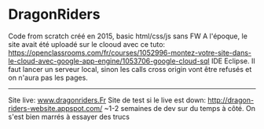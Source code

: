 # DragonRiders

Code from scratch créé en 2015, basic html/css/js sans FW
A l'époque, le site avait été uploadé sur le clooud avec ce tuto: https://openclassrooms.com/fr/courses/1052996-montez-votre-site-dans-le-cloud-avec-google-app-engine/1053706-google-cloud-sql
IDE Eclipse.
Il faut lancer un serveur local, sinon les calls cross origin vont être refusés et on n'aura pas les pages.

---
Site live: www.dragonriders.Fr
Site de test si le live est down: http://dragon-riders-website.appspot.com/
~1-2 semaines de dev sur du temps à côté. On s'est bien marrés à essayer des trucs
